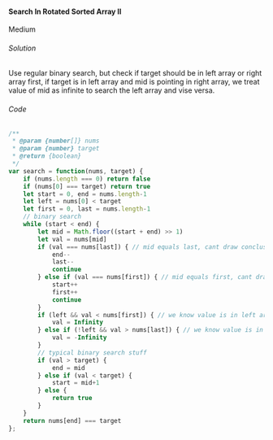 #### Search In Rotated Sorted Array II

Medium

###### Solution

Use regular binary search, but check if target should be in left array or right array first, if target is in left array and mid is pointing in right array, we treat value of mid as infinite to search the left array and vise versa.

###### Code

```javascript
/**
 * @param {number[]} nums
 * @param {number} target
 * @return {boolean}
 */
var search = function(nums, target) {
    if (nums.length === 0) return false
    if (nums[0] === target) return true
    let start = 0, end = nums.length-1
    let left = nums[0] < target
    let first = 0, last = nums.length-1
    // binary search
    while (start < end) {
        let mid = Math.floor((start + end) >> 1)
        let val = nums[mid]
        if (val === nums[last]) { // mid equals last, cant draw conclusion, skip
            end--
            last--
            continue
        } else if (val === nums[first]) { // mid equals first, cant draw conclusion, skip
            start++
            first++
            continue
        }
        if (left && val < nums[first]) { // we know value is in left array and mid is in right array, treat as infinite to search left side
            val = Infinity
        } else if (!left && val > nums[last]) { // we know value is in right array and mid is in left array, treat as -infinite to search right side
            val = -Infinity
        }
        // typical binary search stuff
        if (val > target) {
            end = mid
        } else if (val < target) {
            start = mid+1
        } else {
            return true
        }
    }
    return nums[end] === target
};
```

